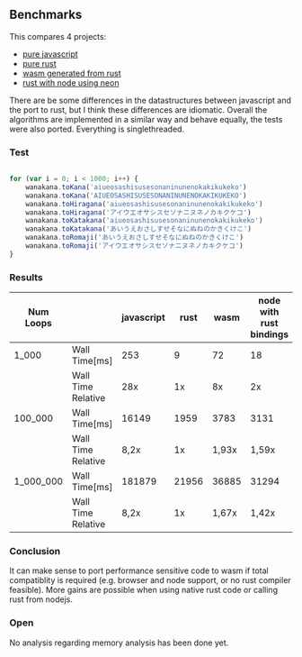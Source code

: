 
## Benchmarks

This compares 4 projects:
- [pure javascript](bench_javascript.js)
- [pure rust](bench.rs)
- [wasm generated from rust](bench_wasm.js)
- [rust with node using neon](bench_nodejs_bindings.js)

There are be some differences in the datastructures between javascript and the port to rust, but I think these differences are idiomatic. Overall the algorithms are implemented in a similar way and behave equally, the tests were also ported. Everything is singlethreaded. 

### Test

```javascript

for (var i = 0; i < 1000; i++) {
    wanakana.toKana('aiueosashisusesonaninunenokakikukeko')
    wanakana.toKana('AIUEOSASHISUSESONANINUNENOKAKIKUKEKO')
    wanakana.toHiragana('aiueosashisusesonaninunenokakikukeko')
    wanakana.toHiragana('アイウエオサシスセソナニヌネノカキクケコ')
    wanakana.toKatakana('aiueosashisusesonaninunenokakikukeko')
    wanakana.toKatakana('あいうえおさしすせそなにぬねのかきくけこ')
    wanakana.toRomaji('あいうえおさしすせそなにぬねのかきくけこ')
    wanakana.toRomaji('アイウエオサシスセソナニヌネノカキクケコ')
}

```



### Results


| Num Loops |                     | javascript    | rust          | wasm      | node with rust bindings   |
|-------    | -------------       | ------------- |---------------| ----------|-------------------        |
| 1_000     | Wall Time[ms]       | 253           | 9             | 72        | 18                        |
|           | Wall Time Relative  | 28x           | 1x            | 8x        | 2x                        |
| 100_000   | Wall Time[ms]       | 16149         | 1959          | 3783      | 3131                      |
|           | Wall Time Relative  | 8,2x          | 1x            | 1,93x     | 1,59x                     |
| 1_000_000 | Wall Time[ms]       | 181879        | 21956         | 36885     | 31294                     |
|           | Wall Time Relative  | 8,2x          | 1x            | 1,67x     | 1,42x                     |

### Conclusion

It can make sense to port performance sensitive code to wasm if total compatiblity is required (e.g. browser and node support, or no rust compiler feasible).
More gains are possible when using native rust code or calling rust from nodejs.

### Open
No analysis regarding memory analysis has been done yet.
